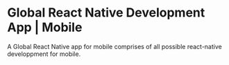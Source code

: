 # Global React Native Development App | Mobile

A Global React Native app for mobile comprises of all possible react-native developpment for mobile.

